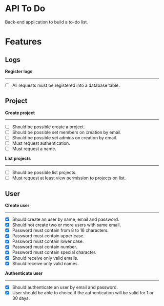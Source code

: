 # API To Do
Back-end application to build a to-do list.

# Features

## Logs

**Register logs**
***

- [ ] All requests must be registered into a database table.

## Project

**Create project**
***

- [ ] Should be possible create a project.
- [ ] Should be possible set members on creation by email.
- [ ] Should be possible set admins on creation by email.
- [ ] Must request authentication.
- [ ] Must request a name.

**List projects**
***

- [ ] Should be possible list projects.
- [ ] Must request at least view permission to projects on list.

## User

**Create user**
***

- [x] Should create an user by name, email and password.
- [x] Should not create two or more users with same email.
- [x] Password must contain from 8 to 16 characters.
- [x] Password must contain upper case.
- [x] Password must contain lower case.
- [x] Password must contain number.
- [x] Password must contain special character.
- [x] Should receive only valid emails.
- [x] Should receive only valid names.

**Authenticate user**
***

- [x] Should authenticate an user by email and password.
- [x] User should be able to choice if the authentication will be valid for 1 or 30 days.